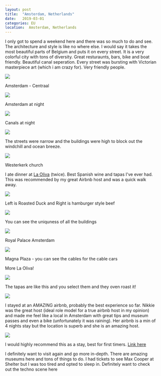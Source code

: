 ```yaml
---
layout: post
title:  "Amsterdam, Netherlands"
date:   2019-03-01
categories: EU
location:  Amsterdam, Netherlands
---
```


I only got to spend a weekend here and there was so much to do and see. The architecture and style is like no where else. I would say it takes the most beautiful parts of Belgium and puts it on every street. It is a very colorful city with tons of diversity. Great resturaunts, bars, bike and boat friendly. Beautiful canal seperation. Every street was bursting with Victorian masterpiece art (which i am crazy for). Very friendly people.


<div class="post-image">
    <img src="https://lh3.googleusercontent.com/RQPjrc3cwMvl8Lud4CcV3nkEj9ZU_xBcJvRwYFlFrIUk7P29Smi9d7NkSEMss0EDMEOBKTT-7WkUjddFtBcN_RjD2dSlMk0W7KNNqDgEj4NXiod_azb0fxxLfQaan0o228kf4okc0X9rBfgFoHXiBTFEGNO6F2nPZrNOGYv-p_zq6EZQr2Yolnn_40NIq6BceHlVeZtiSTL6DD_0Wp9ZwFK0KDV8izH8ihsmqrD-KfFgNwq1e8XLatlOrHRYRAvw1qer3gO6NPBu6ooga-o7ItpqBhgkcAQsmM8EH7UuLfvl8DanLO9Jmgz2C39fid3GNLbaZivSMFMf0JzMIO2FCf7-imABhSNCHPCpaV9_yil0y1v-Kg14uu3xiBp2TfgOdWrv4sNx6h1Nta3qwR2Sadwsz61n0JZfLTp02fLJ-SwEUXVKIpl-p4Un1vYORRyUCDeoNzeXbAQ080ZFbewV2l3SR65USBLgVjsGJUe4dSceI2EZP7C0FhseVzDOH72G7vCdmJFgrFGanfN4KDA_zdFTynVFkidKLMwFXMx6p_xVi-2adZbcIsr4r4_kdKuFJTmvphF_TaNrUK2tmV_K6HEIvaSUWu6dvTa_JuGjZtdkT6l8qCABaUuEg2pfi-00zLAyTDrLvanoqyouU-Bcf93uk4YWTxBAf_u4EuAHzyJZUwmgdsmbFuUwjocTUfAY_o0p52VAUwU-5VLinAY=w1612-h1210-no
    "/>
    <p class="post-image-caption">Amsterdam - Centraal</p>
</div>

<div class="post-image">
    <img src="
https://lh3.googleusercontent.com/smZTy02dpNWOBBDcVc7m2BETutXMxhxA1bg0iicrZ3q1pkRSMjeQUdgSTOs1gGQ2Dgoh8c4QSQI2zpTMJcx0RKHY7QRCo9GGwp6xc4MezrPD6p6IR9OgEdbVdlMhePCgu0ldFPY4lC_z0trJU4uUIhcRfvKw77okZJKuNIvYZKgP0NNmigie3fAgKsvHtjLEyBM6_U3jEBXUoxCZzSXT5D2kgibincS2N5o4Ym5-DtNiJhEcQ8h0WV-DK2u8bq6w5es36MUG10iFCK3QfKM3hVzxv_84CaUVwmxtVvHIbTTSsNCExoKTZHwa5GFSRKgbDcPDvWyvzlzS-fscnKTkZF1q-V4Mnu8kMHM0-9oHXK5u5y7R6mG3ZTURLWFbr7TDtpt15-vLqUwmDTA39gPF2Bop8p26Pktw7zvfo84O2Tcdi9Vp8FD9s4w_ZJkn4rJuuvaOKZtnDq_XRyuvEPLIbwL59WfAv8UMcEndLdURuAJKe0P7roCAicxEgnnDLTN4nPZmRi4DlW611iNR1oVTct5zCheaa2KSPR52vKDOylqifyZqis-KAUGwJcwjpxaHggE4tgdEokc7oUmWajtIUUc1GBoHbT_B1f7GmEvObXAvrAkg_hmx6xp6G5J4eYyatlX-sMiVpo95Qs6_6HrPuymn08sE2hfHHP9pdP5BgfbRMCUGgL_sjT6p6tERz9-Lf52XEpeOeKlBq51xvqQ=w2128-h1596-no    "/>
    <p class="post-image-caption">Amsterdam at night</p>
</div>

<div class="post-image">
    <img src="
https://lh3.googleusercontent.com/LVjHfABnpnwC2bp6vqSCqaaNhvaDaN5Z5CKk6mS8Mlq3jaun9HWpYxf5Q2QaKhdT-0P0MNKPtYXVLPB1Z0L-FzmPO_QpX9_km0WVPv-laD-MoS3dV59YLuyYMi90DdVWzrzHd3aLx7eNIntmcULrScdw2Vf1RoI0zssIX7FZHsB_kq-s4QV7lk_2Au39JgFFG5o_g-KONnZ8gCaPTLgD0BVoQcO6TpaGosUIMxVWVzS8IBS_xI8AUDAzRr3rzve4cPIqzg8AAbiETjPL2cQv-x6ZvgoFJGtbYullzS_6CgiVDLjjX6ePxYs0AWWoUdzGVptRiGmP64cdcTqJM8jTjNcuj_hTtv74AD7Za5__h2nm5-St3_Oby7MryH8PaTP9Fb4mNqz2mq18YV934_jPK7TBCJdhPSSHQCQrI2TR1HdT1gorP-5o33uAOVW1K7APddVqdwuqQ5lkUWIEvq_0aixULCuXm7-8PxMVAQ90_iVcLeT7mk65kOR_qFWNGYL59_CMFlRu4zIBN7uBRd_OZxSJYU7h4ujtEyAl4EkKIhn_AqPNUVaYk0sm5lNCVm2mGX3w4kMbM5nAhBDks2FlhttlexB02RyxVgLgW9iiohygekCZip-KlLY4s5-ZF-HStryqlKzHPV5n1rALnT1bHbZ_6OieqqjmcvPQll0YF170m7ipmwVDFtowVlfGlIkLQ-cRP32oqws027yYd24=w1804-h1354-no"/>
    <p class="post-image-caption">Canals at night</p>
</div>

<div class="post-image">
    <img src="
https://lh3.googleusercontent.com/sTJ6nn_GmKT3xdon3VDdqisNEeUpvs_Yhjmg2Ah9woeJAO-so0cpGdWBZh7g3Hezo82hWpyzjBCR8QmRP3n4RRximkDH-NOKkUNGRWU1ArSaIiGwVkQsFQERBijWhmVn0NIFpzjHlhsmpfLA54CMp5z6s5ejMM6WVam6FJaGLeaDyngCARNDgZrZZq9FZlJr-sPGUkLALNwkWkJHQBxhuCCMp4dNbFgCWTOiI7S-40eeZYMfvFSaTnZUnKXrDL8aij42oZ5E3X5sDlZYqZjNJ1CahCl9vVC54AS-kaOwqzH1PAB0SzBDz4n3sGtBl_pbGDl1qTe_4QIIAPFfiXs1_sUgZ99PgWb1JY559lSDLvLStIZRG94WbhMIxRpa2ywoEuPX4SFZnTo1-7n-HOYxM75fToYtZSodCma6PsZg8ydR85ZzD85tWOPEI_6V7pI-CmtQroccymfNcj17sNfxLU1k9X-V1KTzDe3Q4_I5UXU6FzAEs-h5xgnBE7iGy4bzpKrVnHTz7sdOFl6mXVtAVocPPQkJfXWyGxjSS1JeZ2QFULC_emBtOttYBGb5jAan5amJoAfT5Z4GumvW5vit8cO7l-DTEx4Ee-p4R9kXtG-IcgfTZFsDbU9BVN2a1B4RMymx1uBk7jhx87VqqcdTD7mElr9dQoL5OCSO2smhZhw00zs7ozK2OKTaGHXfSHG6WACIyBHfn_xzM1gCLuI=w1198-h1596-no"/>
    <p class="post-image-caption">The streets were narrow and the buildings were high to block out the windchill and ocean breeze.</p>
</div>

<div class="post-image">
    <img src="
https://lh3.googleusercontent.com/VcgHKnt8EsR8H7l5HwFHQAbDHAYKge0rDmOrdpAH2_kQPiUnspjCJC2jQpPNtwU3aIRTK6IZT4eSqYeyPl3VNJnCEly9hFwSHDax7rgBRR0b0nPms8NVbsZwYdC4Pq8jrlV33Aqyw1_UdiiXfXA32pGNzklvOgDaqcam6c00omjSg10CF5AsqzqxsX_TthvCPYSRAr9g9w2wVXwbTixBr8vCKdb8HWbcBrPVQSxwm0UmW2yToKh4KdfCgIxn66tXEsiSQ8wBm0FYaN79fiY4fqY1CiJUXVsIQowxa3hiT-47lHILI47ebwqXrriVN10jjUaQbR4CnQhIHuD3jiehQ_XoAQ-1dFhU6__acOuz_027X3Z-hfkU2ueZbTwgx6Byq4Bv2BkAELMxuR2TAtOD0DOTHv_jxyDAVGdTO8cCNXCI3uYwLwFccjskECap65cVCxs7xyT3-FhHI3xgl1LLeMUC6FEzwMz_mXR7KCeLWwPcJgMHCAnzIftfTZ1XBj5RlVmcSdOGJUtCQrSaMdxLdyd5yEnZCMFGjJX6i4hb64jAwTNdD81BP3Qov3utMD3wWKpHaP_p10veR0Mm0ivUV9QcfeIoR0Ae0rJZ0L57b9oiObMauUgDXPNLpP-Nq34aSJhNfxoSkvSOuT7LP5mernT78wNJ9eyxIE3gTByS3tdBxRYEtaGlt4yuCfr9vbEw7ZM8MjsqJc_AFx6gml8=w1198-h1596-no"/>
    <p class="post-image-caption">Westerkerk church</p>
</div>

<p>I ate dinner at <a href="https://www.tripadvisor.com/Restaurant_Review-g188590-d1059001-Reviews-La_Oliva-Amsterdam_North_Holland_Province.html">La Oliva</a>
 (twice). Best Spanish wine and tapas I've ever had. This was recommended by my great Airbnb host and was a quick walk away.</p>

<div class="post-image">
    <img src="
https://lh3.googleusercontent.com/r3r6QkXcTKWpMpLrSRWkX-RSB2Ttb8woqukwyRulnD1NTAj19iIIroCpm9Zks1sOgm0I3sJoRs5NQeuiCJUtonAk9oBCkdPN4wpI9zGqY9QE6phIjrUNIIOJs94KeNA3GkCxbiLfySfKhCGTwMTD1Hh81a7SMd6hVo4tQHotyqKwfprmtsUJXn5VoUQMZJcm-ZKZElrBfCh6qt-hAvetSY7RtQtARH1OFT5CshUrSYhKNEYE45EQJqwX58BEoI4RRJPJ2W86htBDJqMFRyfUIauhy0fRXNN78UvPZROSXe36xpO0u2PG0gHlMaszIZVIxMthUkTNtEK0gNskupnfYQYD-vSZtCRHA-fk9BA0dIXsbG7dxAje4y06IGvJwpPzqF37G56ahM_F5EQyE9G4Xf0AfBEzDZyU7pntlhqieYFEl7IkfawYVn2f94q4-TEDpWlXVYVkUrwgYLnw-ZCh7IhMGzPghRbCtfsC2MdDLo3YqEHlD0O8RCRPvXxikPxZVUNGaNSB-rNwplYWZ1SSYUYJb_0q1-__lynmmIh0w6tAS2ppHq3yqVtZ-2xKN2m-2dqdgcTNBQzdpb3K9dklNjoZQaWsZ6uUoCk0nNJgFaR3N2dXdc8BuuAiZ8dZd6nXEzEBvlO70-BPA9uhHVUg_xzdN2Xy3Qf3KZrRz1S_Mxw8MfxwRWsXs87cg-qexUAdIMXAwja1WCMsbqkGbDo=w1804-h1354-no"/>
    <p class="post-image-caption">Left is Roasted Duck and Right is hamburger style beef</p>
</div>

<div class="post-image">
    <img src="
https://lh3.googleusercontent.com/ANA77eHWaboNFRba44xQVW0Sle0WVDEDZsizrx0MeX9xpKbg5vAnlfPeN0Jb1Ikjq77d7b8vujRHXas36Z1ESilb5_UGOiAmpktqNXvPVPngwynsdABHp-IAa7uBjCxXJPMntfaaWyCO3P4W7UcpTkJ87fsCHhYx_B8G8at6zMwNwtXgeoDsysaCR1qGbwyWpMtvJeXfGQSlodWCPiEuk6LvJCr_m5-FyfROL8_YmjULnkTByiiEDfaf_EN2SQWnujzWqhwLf7wUHrkL_QWrOV7n-q-vVk9yvCO1rz_txNmHMzBzI2Qzt8AhDEAkAWTzD1xVAAvMO3smyEavD3Ndne6y-G-qHycBsSYoDXFatvl0rQYb6hAXWi-9siKxc3k7wAG4raVD85rEXd5qZxFIK-3uS8q5ZhEPf4QaYM5mD7D3QE3j-kFVYhM02q50XhpdUX-TJYxyxCucdQqQT8Djb9yhCKbPoTnibTelfsmDLabVtPEuMhc7ZPSaBO8BQ9lMyml7b7cl6G_xXbLPeblV6PA4ECOqKhE4N_K2g5XMSmGCB_lOyDztihD_3hV5pYMyexYvYgtEKtonLGOqYGGXorxvzHyy35pu6sfqkcvWGc3qDLnOvWP5WIAg-YNacTV8S5DQ47AVPfD13NJk_oZqw9CSLp4vJDfxMONxkKS5dGYM3PWGFokjJMycSTN2DNcpbwPpEGHKw01Gyaxz37I=w972-h730-no"/>
    <p class="post-image-caption">You can see the uniquness of all the buildings</p>
</div>

<div class="post-image">
    <img src="
https://lh3.googleusercontent.com/Ug-xhvVsBwGfxcsJdqZBUlRjkxVTD0-KZ86zfvH7WWfevdfPJCNn4KwnGrrdYVzEvHBYWDgUvZ7h9hFo6mKiqcybagTVb8xUKfEFDDgdRUq3Fib9iGIe6oei8-doErjDkwk_rhwOAn787xGRWpXP0bKhpPzHfNZ8Pu3ldvxHUEQ09ZpspaWnO_7cXf_dbPdSNNLkcscLjPeKF69PcpVTz9eMxJ5BsfbwTKQvw4-SCuZ7gJKYRSuAPIMbVdNvdAmN77E4pNl68JWvUafnDC814oanX2phOC28Od0tVDoSXNEpC3xYAZUjZpCzESrkNCp6e1uXAxxo2Duda2Hpoq4tzqwS3jISiV-MfoBzlM5-MSVFIHu75_gPcPwgSsId9CQyBfPt8YZbbD6Zmy7qmUZbQIHoYZ-_DBYFpzVJpY0x_MpG7yEkAL_tJuLV-Whq9vMR-ORrJkS4WsVPGCFsMEi_xJJJxEG72hPzd2f8YXusGNGZ9DU-pNtoNL5jzES3Qb7cLUila7NSrLudIYRxByEcUPCHAOJ96OtcQd1c3wXmLIqx-ZOmWBsRMOfR8tZR7x94gGB_y2dlNkkL7pUuY402xmalwYuW5O9LI2EMvOud5a_7DtRLBQinZam42nD1RB_2uNEq6gEhdOLBUMBZxqGrqcaT1SU36NOjNNRLRnFu1dBBZzFMV8Lcm9qoAyUuHGJmhvajV80s0p7bMYzcUCo=w972-h730-no"/>
    <p class="post-image-caption">Royal Palace Amsterdam</p>
</div>

<div class="post-image">
    <img src="
https://lh3.googleusercontent.com/VVWn0PiCWMTz4pWVtH8iQarit5dvfXyh-HMnGaErbsoXTQP4O3ZKWHO1zA-LQSQFXflZWFOw6SehCEUsuQkmhoI9eVWHs6IiYzmjDddaO4FFtMLdKtP01Xk0zDsKRZobkv0lK4tBu5CARKPbNIV3B1hV4r72N10fDskGdIV4FKdM9rcAWMV54nbEGsuhXYhZAA2dy1x1iq_zfB0F-KbD_iQ44IR9P8kmrEcrsK1QgNfeyI1jE3SVok603Y2MVJJI3YnN3sm-K9CGUFA_-6HRfUOztkl9Zf58cjTwogLCN9gBdjiej21QS6-ijUUVQJkRk-10swlBMKq_1pm009VaGpcrb2Mtn6OD-dZcwqB7Hhzjf7CePan4PToqq8v0AhLkDCTE4Wx8-fSVNbWfAis_C1otmcqRi7PRBIX0HvtC_Ufu6YbtT00jtxd0uoj4XyU4prahdliv5C84Sfv92lHo6FjnE--GoaPIcol3suJOj00x2K-E0HnCnjETAec8qEJCh1aycRV0c6pNvpy7UBeYuYJZgTW33NmCO7KThnR5BeCVq988BYih3bhW8ZDj0n_CLTW0VgIdlBKs8tmA3DYH1gU-laM2YG9BNMXDZD5lyjFMndoiuBl454dmAIgfKTt1PX8mWrJyOqOEwbsQwfr1xDbC7AKfJtJt29zxPaDL7FtkU_4_8g_9Ca9o3zfl3pNYmONFYFIZyAK-L4Cv7LU=w1804-h1354-no"/>
    <p class="post-image-caption">Magna Plaza - you can see the cables for the cable cars</p>
</div>




<p>More La Oliva!</p>
<div class="post-image">
    <img src="
https://lh3.googleusercontent.com/XBcLv-wengiaBHNB3T6DHLp6QqgxKC8LI75QbHz1qZUkro0VYQ0Tq-M5XoRSplL4j9rBjJtZBwdBk931zxozLQNV5PjUpMu0nnndIPlqa2cCBCbBhwsPU3Q2pBKZFEIYpNw0oAu-75HZatoevwF8Ztg1ao5mTlRt6EswQMrh4NDUP_Qrfzz542n8nzJH03YV1jWB5X8gtasyLCQhdlR-TTf7NqdLq7-DlVq2I6-sEQGKQ_s_7DSJLV36XnJW4_wPZcj_s8ikt9arjbUmDaGL7RAfoPkFIRPVcgjxYBzOsSoKerfdkTOc62CPLmAJ5o_pL470tUqvUdHtcHZDbItwdi7FpdHTN511WuiTjno3aJv9RDd4v1pfIPM2IRCUSrX5p5jbQ18iAAp1dIUkpB206t2seUtd4W7gOqjRUSH9CyIoaXZR9UJzTe9zL2G3dpDBZPtFGJFctsS_BCfvCPvcj_eYjhArjUhBwIeQYq2On66e3BBTZrBbJ8iulo_Hdtp8XJlTW_MZBjm7eToBYKN17ep4iyIobFdscQOMTJ9Sa3ZKHvb3ibyKQzXhpF5CISlEM5frJz9eHsfgx6ygrrtgouLdYBLr7H5baluITlTJLbNEhk-0g0t1Qoc3VcA6qrwRm_JJZI-aYqnIvZcIoKYx_MV8Q4HAUqCmjCqLUPXG369k9JXR-mWvxwWyiBvr543XcVZmhpHkRUKMhXwx4Tk=w1198-h1596-no"/>
    <p class="post-image-caption">The tapas are like this and you select them and they oven roast it!</p>
</div>

<div class="post-image">
    <img src="https://lh3.googleusercontent.com/9sxRike9GVC_FEUlJ0Ungvcl1ia0lvAtbwbhP_qYbhJxzE5KzcWBofUkkA0I-yAKYmDnTg6xSqJtgbieeIWP_fz1IAWIiMjch849_E0qxq3dJUuz31DR5ZoY66n7KTYRzl53Wrjz5IwO9Tvp7xNhPOh2uALM6dTSFb_kKhiXLjGfJt0eIvrN18WGsRgXGSw1pDlyis2oUTS_WmmXPMXQXptNJrK_631cScMa9q-TTsd28P2tj5q_rSgiT6dan1pbr9BKQ9mMjVDhfyI5y5XoUKL2bi8uTNH-k1wmfvCaYDSOpVTlTTlp7Utx3KlsUP58-42-mjduP3rVWWJ2AhUcUQR0lib-1fURm7IBvwFAqcy15MdSiuSxNEsCsyiW_0mH5ARvi5mCIAJJy99CrDFOBKZK6NQguimn8cRKA0gDsoKw53ByI0cbgRU0WNstDIqsSGZiT5Ik7peU-id8l_2Uzov9Wq2NgKj9u3Wd3F6tp7AtUWfKcDu0gF7QsDJ9fr2yplFx-oQuP6rLRZpNkrcunekvMZ89Yb6WwfF0jo4Lg3nZDuFf5TiwDgYvGlfEGpEMnDSj35pRXU4Lmu-dG31BBQKZU7NUFdL5l-wweBX0TdmpGm9augmrdrcrjYygR1TKJRT34rz0OLhetg38M4wixcV1qrAlYJ9ktgnBWzAL6DjrzeD6zXrwX7P5hfr-EZHkz7XA9Hnh_IvNs7FtzOk=w1804-h1354-no
"/>
</div>



I stayed at an AMAZING airbnb, probably the best experience so far. Nikkie was the great host (ideal role model for a true airbnb host in my opinion) and made me feel like a local in Amsterdam with great tips and museum passes and even a bike (unfortunately it was raining). Her airbnb is a min of 4 nights stay but the location is superb and she is an amazing host. 

<div class="post-image">
    <img src="
https://lh3.googleusercontent.com/7R48zIfKQbf4m6hj70Z2LhNeYD0rXA3N9wdlqDfYrNZSeYgYORpBuF3G9dK3uYdEVUtDcXe12-GHPgv189wQz1nSWgtF4ny4cq8ugOS4G5exSOm_i4nHpuZw5IV_e3IE_wedZQ40zqfZbQB9E59j93zkTzTSHv-0rd6vLs5e4cmalFyHD2111CWRmLRoftKdEfQ_tZTaTup1D77BInYH2TmgvE7hXGspH7TO88FoagH45T0kF3NCaHZX616R_VL2_Y-wA49Bzu-RHsLdjTo5uJ4AbCG1WYddB6oHROv7Kz4ldWnAkWYoBl0v3ZICRT6HtX2nVrsMoVPvT7JkJ5n-K3XZaZTXYYo-Eu2VSuRF3K9U4vCxzUNJ2JDHLPkYkuCjRdVUOsyfX1EYuxjuEOEdNI_uZBQKvutyZLHMP30FVJ0CWcOJ2tWzk4JUVJoW5v1hryG-Z0VIDe4Fdo7XW-6FHtJ31biegfHbptoGIVmOG0QFRQ9fsrUVb2QsfBBCV1ZzLMpd3pGja8_CgycOAkWCLvJEQzuSHiajhFIjtro5hbsNqVQ70V4e7Id5xOt4phHPNeH-4cVhh59ZFS4GtWfkbJuv9_kYfveGV6fMcXGfC7zq8x6qzO39pQiLcNwkjrP_VstuCHQSEFD04ZThOzcLpI7Ky1ZG_SlTTKUHqFx2d5r1FMiclN8WHh6BOWGRDtNkIvh82c7d5uxy_I3gtWc=w1612-h1210-no"/></div>

I would highly recommend this as a stay, best for first timers. <a href="https://www.airbnb.com/rooms/12065591?guests=1&adults=1">Link here</a>

<p>I definitely want to visit again and go more in-depth. There are amazing museums here and tons of things to do. I had tickets to see Max Cooper at Shelter but I was too tired and opted to sleep in. Definitely want to check out the techno scene here</p>